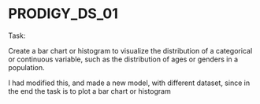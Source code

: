 # PRODIGY_DS_01

Task: 

Create a bar chart or histogram to visualize the distribution of a categorical or continuous variable, such as the distribution of ages or genders in a population.

I had modified this, and made a new model, with different dataset, since in the end the task is to plot a bar chart or histogram

